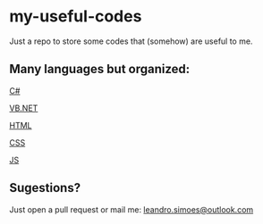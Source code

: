# **my-useful-codes**
Just a repo to store some codes that (somehow) are useful to me. 

## Many languages but organized:

[C#](https://github.com/leandrosimoes/my-useful-codes/blob/master/CSHARP/codes.md)

[VB.NET](https://github.com/leandrosimoes/my-useful-codes/blob/master/VBNET/codes.md)

[HTML](https://github.com/leandrosimoes/my-useful-codes/blob/master/HTML/codes.md)

[CSS](https://github.com/leandrosimoes/my-useful-codes/blob/master/CSS/codes.md)

[JS](https://github.com/leandrosimoes/my-useful-codes/blob/master/JS/codes.md)

## Sugestions?
Just open a pull request or mail me: [leandro.simoes@outlook.com](mailto:leandro.simoes@outlook.com)